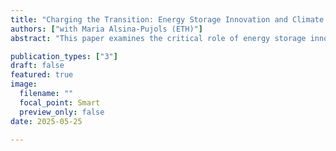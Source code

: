 ```yaml
---
title: "Charging the Transition: Energy Storage Innovation and Climate Policy"
authors: ["with Maria Alsina-Pujols (ETH)"]
abstract: "This paper examines the critical role of energy storage innovation in achieving environmental targets. Traditional macroeconomic models have often overlooked the importance of enabling technologies to overcome the intermittency of clean energy. We incorporate storage technology into an endogenous growth model. Due to the complementarity between renewables and storage technology, the productivity of storage technology becomes a key determinant of the private incentives to innovate in clean energy relative to fossil fuels. We calibrate it to the U.S. economy and find four main results: First, models that neglect the role of energy storage overestimate the effectiveness of climate policy. Second, clean and dirty energy are currently complementary inputs due to the low productivity of storage technologies. Third, the low productivity of storage technologies may have reduced clean innovation with a magnitude similar to the shale gas boom. Fourth, current policy such as the Inflation Reduction Act is not sufficient to decarbonize U.S. energy supply. To reach decarbonization targets, we need additional policy effort to close the productivity gap between renewables and storage technology."

publication_types: ["3"]
draft: false
featured: true
image:
  filename: ""
  focal_point: Smart
  preview_only: false
date: 2025-05-25

---
```

